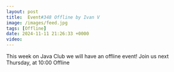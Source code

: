 ```yaml
---
layout: post
title:  Event#348 Offline by Ivan V
image: /images/feed.jpg
tags: [Offline]
date: 2024-11-11 21:26:33 +0000
video: 
---
```


This week on Java Club we will have an offline event!
Join us next Thursday, at 10:00 Offline
